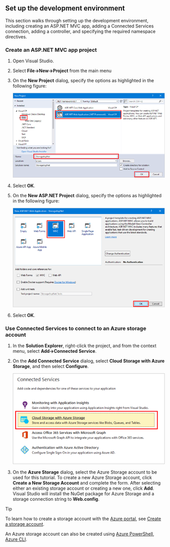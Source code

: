 ## Set up the development environment

This section walks through setting up the development environment, including creating an ASP.NET MVC app, adding a Connected Services connection, adding a controller, and specifying the required namespace directives.

### Create an ASP.NET MVC app project

1. Open Visual Studio.

1. Select **File->New->Project** from the main menu

1. On the **New Project** dialog, specify the options as highlighted in the following figure:

	![Create ASP.NET project](./media/vs-storage-aspnet-getting-started-setup-dev-env/vs-storage-aspnet-getting-started-setup-dev-env-1.png)

1. Select **OK**.

1. On the **New ASP.NET Project** dialog, specify the options as highlighted in the following figure:

	![Specify MVC](./media/vs-storage-aspnet-getting-started-setup-dev-env/vs-storage-aspnet-getting-started-setup-dev-env-2.png)

1. Select **OK**.

### Use Connected Services to connect to an Azure storage account

1. In the **Solution Explorer**, right-click the project, and from the context menu, select **Add->Connected Service**.

1. On the **Add Connected Service** dialog, select **Cloud Storage with Azure Storage**, and then select **Configure**.

	![Connected Service dialog](./media/vs-storage-aspnet-getting-started-setup-dev-env/vs-storage-aspnet-getting-started-setup-dev-env-3.png)

1. On the **Azure Storage** dialog, select the Azure Storage account to be used for this tutorial.  To create a new Azure Storage account, click **Create a New Storage Account** and complete the form.  After selecting either an existing storage account or creating a new one, click **Add**.  Visual Studio will install the NuGet package for Azure Storage and a storage connection string to **Web.config**.

> [!TIP]
> To learn how to create a storage account with the [Azure portal](https://portal.azure.cn), see [Create a storage account](../articles/storage/common/storage-create-storage-account.md#create-a-storage-account).
>
> An Azure storage account can also be created using [Azure PowerShell](../articles/storage/common/storage-powershell-guide-full.md), [Azure CLI](../articles/storage/common/storage-azure-cli.md).


<!--ms.date: 12/28/2017 -->